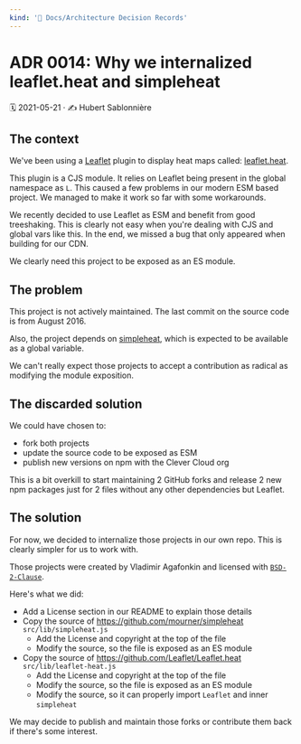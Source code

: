 ```yaml
---
kind: '📌 Docs/Architecture Decision Records'
---
```

# ADR 0014: Why we internalized leaflet.heat and simpleheat

🗓️ 2021-05-21 · ✍️ Hubert Sablonnière

## The context

We've been using a [Leaflet](https://leafletjs.com/) plugin to display heat maps called: [leaflet.heat](https://github.com/Leaflet/Leaflet.heat).

This plugin is a CJS module.
It relies on Leaflet being present in the global namespace as `L`.
This caused a few problems in our modern ESM based project.
We managed to make it work so far with some workarounds.

We recently decided to use Leaflet as ESM and benefit from good treeshaking.
This is clearly not easy when you're dealing with CJS and global vars like this.
In the end, we missed a bug that only appeared when building for our CDN.

We clearly need this project to be exposed as an ES module.

## The problem

This project is not actively maintained.
The last commit on the source code is from August 2016.

Also, the project depends on [simpleheat](https://github.com/mourner/simpleheat), which is expected to be available as a global variable.

We can't really expect those projects to accept a contribution as radical as modifying the module exposition.

## The discarded solution

We could have chosen to:

* fork both projects
* update the source code to be exposed as ESM
* publish new versions on npm with the Clever Cloud org

This is a bit overkill to start maintaining 2 GitHub forks and release 2 new npm packages just for 2 files without any other dependencies but Leaflet.

## The solution

For now, we decided to internalize those projects in our own repo.
This is clearly simpler for us to work with.

Those projects were created by Vladimir Agafonkin and licensed with [`BSD-2-Clause`](https://spdx.org/licenses/BSD-2-Clause.html).

Here's what we did:

* Add a License section in our README to explain those details
* Copy the source of https://github.com/mourner/simpleheat `src/lib/simpleheat.js`
  * Add the License and copyright at the top of the file
  * Modify the source, so the file is exposed as an ES module
* Copy the source of https://github.com/Leaflet/Leaflet.heat `src/lib/leaflet-heat.js`
  * Add the License and copyright at the top of the file
  * Modify the source, so the file is exposed as an ES module
  * Modify the source, so it can properly import `Leaflet` and inner `simpleheat`  

We may decide to publish and maintain those forks or contribute them back if there's some interest.
